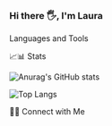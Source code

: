 ### Hi there 🖐️, I'm Laura







Languages and Tools






📈📊 Stats 

![Anurag's GitHub stats](https://github-readme-stats.vercel.app/api?username=lajuruiz&show_icons=true&theme=cobalt)

![Top Langs](https://github-readme-stats.vercel.app/api/top-langs/?username=lajuruiz&hide=python&layout=compact)



🤝🏻 Connect with Me

